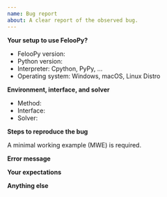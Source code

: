 ```yaml
---
name: Bug report
about: A clear report of the observed bug.
---
```


**Your setup to use FelooPy?**

- FelooPy version: 
- Python version:
- Interpreter: Cpython, PyPy, ...
- Operating system: Windows, macOS, Linux Distro

**Environment, interface, and solver**

- Method:
- Interface:
- Solver: 

**Steps to reproduce the bug**

A minimal working example (MWE) is required.

**Error message**


**Your expectations**


**Anything else**